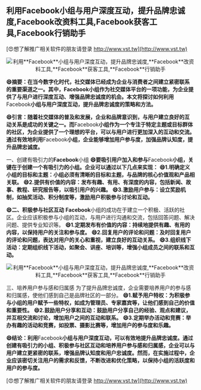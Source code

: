 ## **利用**Facebook**小组与用户深度互动，提升品牌忠诚度,**Facebook**改资料工具,**Facebook**获客工具,**Facebook**行销助手**

[😍想了解推广相关软件的朋友请登录 http://www.vst.tw](http://www.vst.tw)

 <center><img src="https://vst.tw/MP4/tuiguang/png/6.png" alt="利用**Facebook**小组与用户深度互动，提升品牌忠诚度,**Facebook**改资料工具,**Facebook**获客工具,**Facebook**行销助手"></center>

**😄摘要：在当今数字化时代，社交媒体已经成为企业与消费者之间建立紧密联系的重要渠道之一。其中，**Facebook**小组作为社交媒体平台的一项功能，为企业提供了与用户进行深度互动、增强品牌忠诚度的机会。本文将探讨如何利用**Facebook**小组与用户深度互动，提升品牌忠诚度的策略和方法。**

**😄引言：随着社交媒体的普及和发展，企业和品牌意识到，与用户建立良好的互动关系是成功的关键之一。而**Facebook**小组作为一个专注于特定主题或目标群体的社区，为企业提供了一个理想的平台，可以与用户进行更加深入的互动和交流。通过有效地利用**Facebook**小组，企业能够增加用户参与度，加强品牌认知度，提升品牌忠诚度。**

一、创建有吸引力的**Facebook**小组
**😄要吸引用户加入和参与**Facebook**小组，关键在于创建一个有吸引力的小组。企业可以通过以下几点来实现：**
**😄1.明确定义小组的目标和主题：小组必须有清晰的目标和主题，与品牌的核心价值观和产品相关联。**
**😄2.提供有价值的内容：发布有趣、有用、有深度的内容，包括新闻、故事、教程、研究报告等，以吸引用户的兴趣。**
**😄3.激励用户参与：设立奖励机制，如抽奖活动、积分制度等，激励用户积极参与讨论和互动。**

**😄二、积极参与社区互动**
**Facebook**小组的成功在于建立一个积极、活跃的社区。企业应该积极参与小组的互动，与用户进行沟通和交流，包括回答问题、解决问题、提供专业知识等。
**😄1.定期发布有价值的内容：持续地提供有趣、有用的内容，以保持用户的关注和参与度。**
**😄2.回复用户的评论和问题：及时回复用户的评论和问题，表达对用户的关心和重视，建立良好的互动关系。**
**😄3.组织线下活动：定期组织线下活动，如聚会、讲座、培训等，增强小组成员之间的联系和互动。**

 <center><img src="https://vst.tw/MP4/tuiguang/png/2.png" alt="利用**Facebook**小组与用户深度互动，提升品牌忠诚度,**Facebook**改资料工具,**Facebook**获客工具,**Facebook**行销助手"></center>

三、培养用户参与感和归属感
为了提升品牌忠诚度，企业需要培养用户的参与感和归属感，使他们感到自己是品牌社区的一部分。
**😄1.赋予用户特权：为积极参与小组的用户赋予一些特权，如成为管理员、专家嘉宾等，让他们感到自己的价值和重要性。**
**😄2.鼓励用户分享和互动：鼓励用户分享自己的经验、观点和建议，并互相交流和讨论，增加用户之间的互动和联系。**
**😄3.定期举办活动和竞赛：举办有趣的活动和竞赛，如投票、摄影比赛等，增加用户的参与度和乐趣。**

**😄结论：利用**Facebook**小组与用户深度互动，可以有效地提升品牌忠诚度。通过创建有吸引力的小组、积极参与社区互动和培养用户参与感和归属感，企业可以与用户建立更紧密的联系，增强品牌认知度和用户忠诚度。然而，在实施过程中，企业应该密切关注用户的需求和反馈，不断改进和优化策略，以保持小组的活跃度和用户的参与度。**

[😍想了解推广相关软件的朋友请登录 http://www.vst.tw](http://www.vst.tw)



